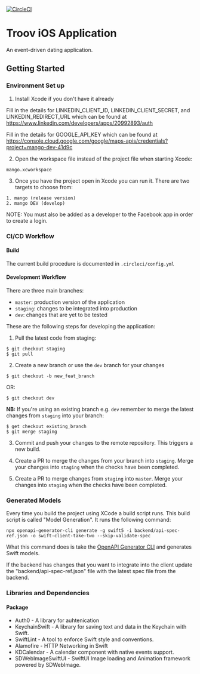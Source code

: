 [![CircleCI](https://circleci.com/gh/dgodevais/project-mango.svg?style=svg&circle-token=2d098af9a66e47c2b0d3b7f77d432695caa3b132)](https://circleci.com/gh/dgodevais/project-mango)

# Troov iOS Application
An event-driven dating application.

## Getting Started

### Environment Set up

1. Install Xcode if you don't have it already

Fill in the details for LINKEDIN_CLIENT_ID, LINKEDIN_CLIENT_SECRET, and LINKEDIN_REDIRECT_URL which can be found at 
https://www.linkedin.com/developers/apps/20992893/auth

Fill in the details for GOOGLE_API_KEY which can be found at
https://console.cloud.google.com/google/maps-apis/credentials?project=mango-dev-41d9c

2. Open the workspace file instead of the project file when starting Xcode:
```
mango.xcworkspace
```

3. Once you have the project open in Xcode you can run it. There are two targets to choose from:
```
1. mango (release version)
2. mango DEV (develop)
```

NOTE: You must also be added as a developer to the Facebook app in order to create a login.

### CI/CD Workflow

#### Build

The current build procedure is documented in `.circleci/config.yml`

#### Development Workflow

There are three main branches:
- `master`: production version of the application
- `staging`: changes to be integrated into production
- `dev`: changes that are yet to be tested

These are the following steps for developing the application:

1. Pull the latest code from staging:
```
$ git checkout staging
$ git pull
```

2. Create a new branch or use the `dev` branch for your changes
```
$ git checkout -b new_feat_branch
```
OR:
```
$ git checkout dev
```

**NB:** If you're using an existing branch e.g. `dev` remember to merge the latest changes from `staging` into your branch:

```
$ get checkout existing_branch
$ git merge staging
```

3. Commit and push your changes to the remote repository. This triggers a new build.

4. Create a PR to merge the changes from your branch into `staging`. Merge your changes into `staging` when the checks have been completed.

5. Create a PR to merge changes from `staging` into `master`. Merge your changes into `staging` when the checks have been completed.

### Generated Models ###
Every time you build the project using XCode a build script runs. This build script is called "Model Generation". It runs the following command:

```
npx openapi-generator-cli generate -g swift5 -i backend/api-spec-ref.json -o swift-client-take-two --skip-validate-spec
```

What this command does is take the [OpenAPI Generator CLI](https://github.com/OpenAPITools/openapi-generator-cli) and generates Swift models.

If the backend has changes that you want to integrate into the client update the "backend/api-spec-ref.json" file with the latest spec file from the backend.

### Libraries and Dependencies

#### Package

- Auth0 - A library for auhtenication
- KeychainSwift - A library for saving text and data in the Keychain with Swift.
- SwiftLint - A tool to enforce Swift style and conventions.
- Alamofire - HTTP Networking in Swift 
- KDCalendar - A calendar component with native events support.
- SDWebImageSwiftUI - SwiftUI Image loading and Animation framework powered by SDWebImage.
